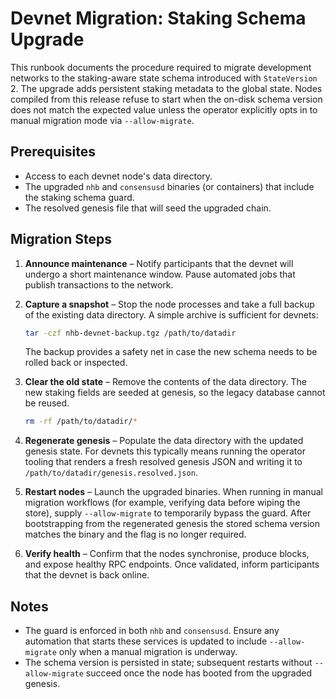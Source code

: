 # Devnet Migration: Staking Schema Upgrade

This runbook documents the procedure required to migrate development networks to
the staking-aware state schema introduced with `StateVersion` 2. The upgrade
adds persistent staking metadata to the global state. Nodes compiled from this
release refuse to start when the on-disk schema version does not match the
expected value unless the operator explicitly opts in to manual migration mode
via `--allow-migrate`.

## Prerequisites

* Access to each devnet node's data directory.
* The upgraded `nhb` and `consensusd` binaries (or containers) that include the
  staking schema guard.
* The resolved genesis file that will seed the upgraded chain.

## Migration Steps

1. **Announce maintenance** – Notify participants that the devnet will undergo a
   short maintenance window. Pause automated jobs that publish transactions to
   the network.
2. **Capture a snapshot** – Stop the node processes and take a full backup of the
   existing data directory. A simple archive is sufficient for devnets:

   ```bash
   tar -czf nhb-devnet-backup.tgz /path/to/datadir
   ```

   The backup provides a safety net in case the new schema needs to be rolled
   back or inspected.
3. **Clear the old state** – Remove the contents of the data directory. The new
   staking fields are seeded at genesis, so the legacy database cannot be reused.

   ```bash
   rm -rf /path/to/datadir/*
   ```
4. **Regenerate genesis** – Populate the data directory with the updated genesis
   state. For devnets this typically means running the operator tooling that
   renders a fresh resolved genesis JSON and writing it to
   `/path/to/datadir/genesis.resolved.json`.
5. **Restart nodes** – Launch the upgraded binaries. When running in manual
   migration workflows (for example, verifying data before wiping the store),
   supply `--allow-migrate` to temporarily bypass the guard. After bootstrapping
   from the regenerated genesis the stored schema version matches the binary and
   the flag is no longer required.
6. **Verify health** – Confirm that the nodes synchronise, produce blocks, and
   expose healthy RPC endpoints. Once validated, inform participants that the
   devnet is back online.

## Notes

* The guard is enforced in both `nhb` and `consensusd`. Ensure any automation
  that starts these services is updated to include `--allow-migrate` only when a
  manual migration is underway.
* The schema version is persisted in state; subsequent restarts without
  `--allow-migrate` succeed once the node has booted from the upgraded genesis.
